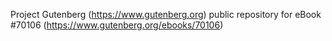 Project Gutenberg (https://www.gutenberg.org) public repository for
eBook #70106 (https://www.gutenberg.org/ebooks/70106)
